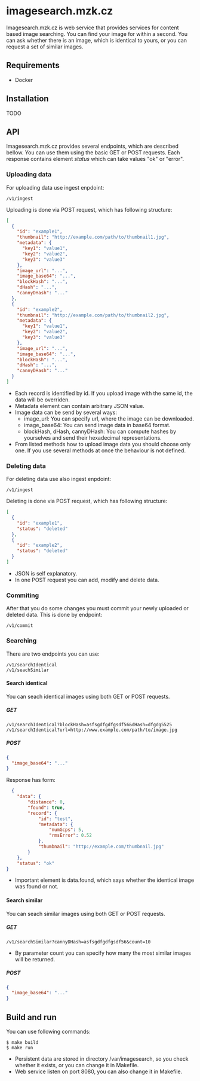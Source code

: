 # imagesearch.mzk.cz

Imagesearch.mzk.cz is web service that provides services for content based image searching. You can find your image
for within a second. You can ask whether there is an image, which is identical to yours, or you can request a set
of similar images.

## Requirements

* Docker

## Installation

TODO

## API

Imagesearch.mzk.cz provides several endpoints, which are described bellow. You can use them using the basic GET or POST
requests. Each response contains element *status* which can take values "ok" or "error".

### Uploading data

For uploading data use ingest enpdoint:

```
/v1/ingest
```

Uploading is done via POST request, which has following structure:
```json
[
  {
    "id": "example1",
    "thumbnail": "http://example.com/path/to/thumbnail1.jpg",
    "metadata": {
      "key1": "value1",
      "key2": "value2",
      "key3": "value3"
    },
    "image_url": "...",
    "image_base64": "...",
    "blockHash": "...",
    "dHash": "...",
    "cannyDHash": "..."
  },
  {
    "id": "example2",
    "thumbnail": "http://example.com/path/to/thumbnail2.jpg",
    "metadata": {
      "key1": "value1",
      "key2": "value2",
      "key3": "value3"
    },
    "image_url": "...",
    "image_base64": "...",
    "blockHash": "...",
    "dHash": "...",
    "cannyDHash": "..."
  }
]
```

* Each record is identified by id. If you upload image with the same id, the data will be overriden.
* Metadata element can contain arbitrary JSON value.
* Image data can be send by several ways:
  - image_url: You can specify url, where the image can be downloaded.
  - image_base64: You can send image data in base64 format.
  - blockHash, dHash, cannyDHash: You can compute hashes by yourselves and send their hexadecimal representations.
* From listed methods how to upload image data you should choose only one. If you use several methods at once
  the behaviour is not defined.
  
### Deleting data

For deleting data use also ingest enpdoint:

```
/v1/ingest
```

Deleting is done via POST request, which has following structure:

```json
[
  {
    "id": "example1",
    "status": "deleted"
  },
  {
    "id": "example2",
    "status": "deleted"
  }
]
```

* JSON is self explanatory.
* In one POST request you can add, modify and delete data.

### Commiting

After that you do some changes you must commit your newly uploaded or deleted data. This is done by endpoint:

```
/v1/commit
```

### Searching

There are two endpoints you can use:

```
/v1/searchIdentical
/v1/seachSimilar
```

#### Search identical

You can seach identical images using both GET or POST requests.

##### GET

```
/v1/searchIdentical?blockHash=asfsgdfgdfgsdf56&dHash=dfgdg5525
/v1/searchIdentical?url=http://www.example.com/path/to/image.jpg
```

##### POST

```json
{
  "image_base64": "..."
}
```

Response has form:

```json
  {
    "data": {
        "distance": 0,
        "found": true,
        "record": {
            "id": "test",
            "metadata": {
                "numGcps": 5,
                "rmsError": 0.52
            },
            "thumbnail": "http://example.com/thumbnail.jpg"
        }
    },
    "status": "ok"
}
```

* Important element is data.found, which says whether the identical image was found or not.

#### Search similar

You can seach similar images using both GET or POST requests.

##### GET

```
/v1/searchSimilar?cannyDHash=asfsgdfgdfgsdf56&count=10
```

* By parameter count you can specify how many the most similar images will be returned.

##### POST

```json
{
  "image_base64": "..."
}
```

## Build and run

You can use following commands:

```
$ make build
$ make run
```

* Persistent data are stored in directory /var/imagesearch, so you check whether it exists, or you can change it in Makefile.
* Web service listen on port 8080, you can also change it in Makefile.
